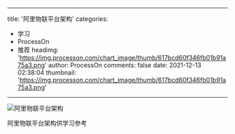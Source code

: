 
---
title: '阿里物联平台架构'
categories: 
 - 学习
 - ProcessOn
 - 推荐
headimg: 'https://img.processon.com/chart_image/thumb/617bcd60f346fb01b91a75a3.png'
author: ProcessOn
comments: false
date: 2021-12-13 02:38:04
thumbnail: 'https://img.processon.com/chart_image/thumb/617bcd60f346fb01b91a75a3.png'
---

<div>   
<img class="thumb" alt="阿里物联平台架构" src="https://img.processon.com/chart_image/thumb/617bcd60f346fb01b91a75a3.png" referrerpolicy="no-referrer">
<p>阿里物联平台架构供学习参考</p>  
</div>
            